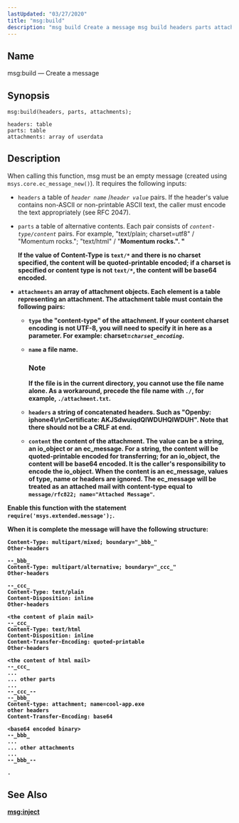 ```yaml
---
lastUpdated: "03/27/2020"
title: "msg:build"
description: "msg build Create a message msg build headers parts attachments When calling this function msg must be an empty message created using msys core ec message new It requires the following inputs headers a table of header name header value pairs If the header's value contains non ASCII or non..."
---
```


<a name="lua.ref.msg_build"></a> 
## Name

msg:build — Create a message

<a name="idp16687168"></a> 
## Synopsis

`msg:build(headers, parts, attachments);`

```
headers: table
parts: table
attachments: array of userdata
```
<a name="idp16690192"></a> 
## Description

When calling this function, msg must be an empty message (created using `msys.core.ec_message_new()`). It requires the following inputs:

*   `headers` a table of *`header name`*      /*`header value`*        pairs. If the header's value contains non-ASCII or non-printable ASCII text, the caller must encode the text appropriately (see RFC 2047).

*   `parts` a table of alternative contents. Each pair consists of *`content-type/content`* pairs. For example, "text/plain; charset=utf8" / "Momentum rocks."; "text/html" / "<b>Momentum<b> rocks.". "

    If the value of Content-Type is `text/*` and there is no charset specified, the content will be quoted-printable encoded; if a charset is specified or content type is not `text/*`, the content will be base64 encoded.

*   `attachments` an array of attachment objects. Each element is a table representing an attachment. The attachment table must contain the following pairs:

    *   `type` the "content-type" of the attachment. If your content charset encoding is not UTF-8, you will need to specify it in here as a parameter. For example: charset=*`charset_encoding`*.

    *   `name` a file name.

        ### Note

        If the file is in the current directory, you cannot use the file name alone. As a workaround, precede the file name with `./`, for example, `./attachment.txt`.

    *   `headers` a string of concatenated headers. Such as "Openby: iphone4\r\nCertificate: AKJSdwuiqdQIWDUHQIWDUH". Note that there should not be a CRLF at end.

    *   `content` the content of the attachment. The value can be a string, an io_object or an ec_message. For a string, the content will be quoted-printable encoded for transferring; for an io_object, the content will be base64 encoded. It is the caller's responsibility to encode the io_object. When the content is an ec_message, values of type, name or headers are ignored. The ec_message will be treated as an attached mail with content-type equal to `message/rfc822; name="Attached Message"`.

Enable this function with the statement `require('msys.extended.message');`.

When it is complete the message will have the following structure:

```
Content-Type: multipart/mixed; boundary="_bbb_"
Other-headers

--_bbb_
Content-Type: multipart/alternative; boundary="_ccc_"
Other-headers

--_ccc_
Content-Type: text/plain
Content-Disposition: inline
Other-headers

<the content of plain mail>
--_ccc_
Content-Type: text/html
Content-Disposition: inline
Content-Transfer-Encoding: quoted-printable
Other-headers

<the content of html mail>
--_ccc_
...
... other parts
...
--_ccc_--
--_bbb_
Content-type: attachment; name=cool-app.exe
other headers
Content-Transfer-Encoding: base64

<base64 encoded binary>
--_bbb_
...
... other attachments
...
--_bbb_--

.
```
<a name="idp16712976"></a> 
## See Also

[msg:inject](/momentum/4/lua/ref-msg-inject)